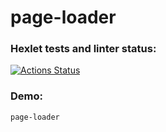 # page-loader

### Hexlet tests and linter status:
[![Actions Status](https://github.com/behindthep/php-phpunit-testing-project-75/actions/workflows/hexlet-check.yml/badge.svg)](https://github.com/behindthep/php-phpunit-testing-project-75/actions)

### Demo:

```bash
page-loader 
```
